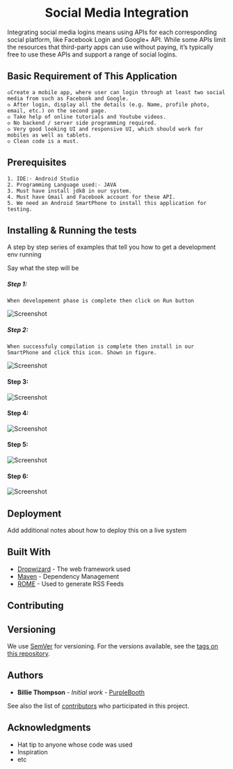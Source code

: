 <H1 align="center">Social Media Integration</H1>
Integrating social media logins means using APIs for each corresponding social platform, like Facebook Login and Google+ API. While some APIs limit the resources that third-party apps can use without paying, it’s typically free to use these APIs and support a range of social logins.

## Basic Requirement of This Application
```
◇Create a mobile app, where user can login through at least two social media from such as Facebook and Google.
◇ After login, display all the details (e.g. Name, profile photo, email, etc.) on the second page.
◇ Take help of online tutorials and Youtube videos.
◇ No backend / server side programming required.
◇ Very good looking UI and responsive UI, which should work for mobiles as well as tablets.
◇ Clean code is a must.

```

## Prerequisites
```
1. IDE:- Android Studio
2. Programming Language used:- JAVA
3. Must have install jdk8 in our system.
4. Must have Gmail and Facebook account for these API.
5. We need an Android SmartPhone to install this application for testing.
```



## Installing & Running the tests

A step by step series of examples that tell you how to get a development env running<br/>

Say what the step will be<br/>
##### Step 1:
```
When developement phase is complete then click on Run button
```
![Screenshot](https://github.com/ankitkumar734ac/Social-Media-Integration/blob/main/Screenshot%20(220).png)<br/>
##### Step 2:
```
When successfuly compilation is complete then install in our SmartPhone and click this icon. Shown in figure.
```
![Screenshot](https://github.com/ankitkumar734ac/Social-Media-Integration/blob/main/Screenshot%20(221).png)<br/>
#### Step 3:
![Screenshot](https://github.com/ankitkumar734ac/Social-Media-Integration/blob/main/Screenshot%20(222).png)<br/>
#### Step 4:
![Screenshot](https://github.com/ankitkumar734ac/Social-Media-Integration/blob/main/Screenshot%20(223).png)<br/>
#### Step 5:
![Screenshot](https://github.com/ankitkumar734ac/Social-Media-Integration/blob/main/Screenshot%20(224).png)<br/>
#### Step 6:
![Screenshot](https://github.com/ankitkumar734ac/Social-Media-Integration/blob/main/Screenshot%20(225).png)<br/>



## Deployment

Add additional notes about how to deploy this on a live system

## Built With

* [Dropwizard](http://www.dropwizard.io/1.0.2/docs/) - The web framework used
* [Maven](https://maven.apache.org/) - Dependency Management
* [ROME](https://rometools.github.io/rome/) - Used to generate RSS Feeds

## Contributing


## Versioning

We use [SemVer](http://semver.org/) for versioning. For the versions available, see the [tags on this repository](https://github.com/your/project/tags). 

## Authors

* **Billie Thompson** - *Initial work* - [PurpleBooth](https://github.com/PurpleBooth)

See also the list of [contributors](https://github.com/your/project/contributors) who participated in this project.

## Acknowledgments

* Hat tip to anyone whose code was used
* Inspiration
* etc
